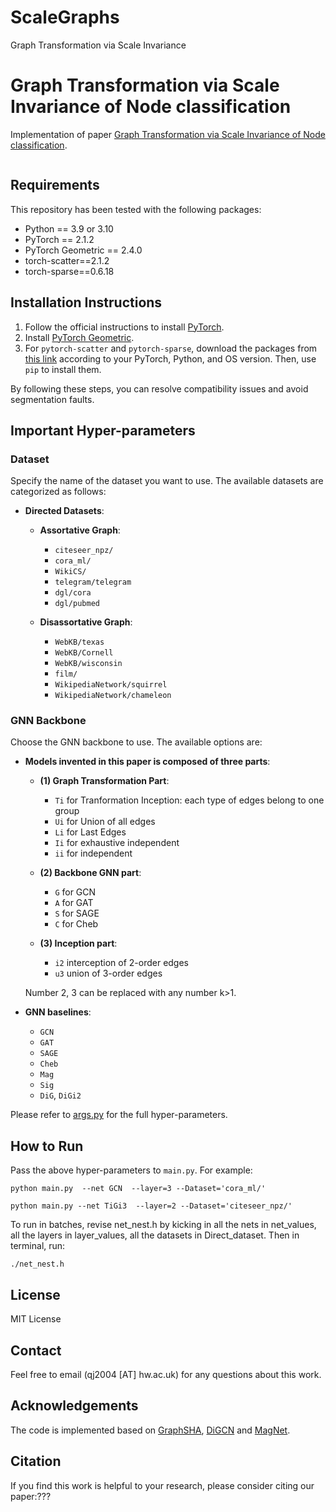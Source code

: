 # ScaleGraphs
Graph Transformation via Scale Invariance

# Graph Transformation via Scale Invariance of Node classification

Implementation of paper [Graph Transformation via Scale Invariance of Node classification](??).

![]()

## Requirements

This repository has been tested with the following packages:

- Python == 3.9 or 3.10
- PyTorch == 2.1.2
- PyTorch Geometric == 2.4.0
- torch-scatter==2.1.2
- torch-sparse==0.6.18

## Installation Instructions

1. Follow the official instructions to install [PyTorch](https://pytorch.org/get-started/previous-versions/).
2. Install [PyTorch Geometric](https://pytorch-geometric.readthedocs.io/en/latest/notes/installation.html).
3. For `pytorch-scatter` and `pytorch-sparse`, download the packages from [this link](https://pytorch-geometric.com/whl/torch-2.3.0%2Bcu121.html) according to your PyTorch, Python, and OS version. Then, use `pip` to install them.

By following these steps, you can resolve compatibility issues and avoid segmentation faults.


## Important Hyper-parameters
### Dataset
Specify the name of the dataset you want to use. The available datasets are categorized as follows:

- **Directed Datasets**:
  - **Assortative Graph**:
    - `citeseer_npz/`
    - `cora_ml/`
    - `WikiCS/`
    - `telegram/telegram`
    - `dgl/cora`
    - `dgl/pubmed`
  
  - **Disassortative Graph**:
    - `WebKB/texas`
    - `WebKB/Cornell`
    - `WebKB/wisconsin`
    - `film/`
    - `WikipediaNetwork/squirrel`
    - `WikipediaNetwork/chameleon`

[//]: # (- **Undirected Datasets**:)

[//]: # (  - **Citation**:)

[//]: # (    - `Cora/`)

[//]: # (    - `CiteSeer/`)

[//]: # (    - `PubMed/`)

[//]: # (  - **CoPurchase**:)

[//]: # (    - `dgl/computer`)

[//]: # (    - `dgl/photo`)

[//]: # (  )
[//]: # (  - **Coauthor**:)

[//]: # (    - `dgl/coauthor-cs`)

[//]: # (    - `dgl/coauthor-ph`)

[//]: # (  )
[//]: # (  - **Fraud Review**:)

[//]: # (    - `dgl/Fyelp`)

[//]: # (    - `dgl/Famazon`)

[//]: # (  )
[//]: # (  - **Others**:)

[//]: # (    - `dgl/yelp`)

[//]: # (    - `dgl/reddit`)

[//]: # (    - `WikiCS_U`)
  

### GNN Backbone
Choose the GNN backbone to use. The available options are:
- **Models invented in this paper is composed of three parts**:
  - **(1) Graph Transformation Part**:
    - `Ti` for Tranformation Inception: each type of edges belong to one group
    - `Ui` for Union of all edges
    - `Li` for Last Edges
    - `Ii` for exhaustive independent
    - `ii` for independent
    
  - **(2) Backbone GNN part**:
    - `G` for GCN
    - `A` for GAT
    - `S` for SAGE
    - `C` for Cheb
  - **(3) Inception part**:
    - `i2` interception of 2-order edges
    - `u3` union of 3-order edges
    
  Number 2, 3 can be replaced with any number k>1.
  
- **GNN baselines**:
  - `GCN`
  - `GAT`
  - `SAGE`
  - `Cheb`
  - `Mag`
  - `Sig`
  - `DiG`, `DiGi2`

Please refer to [args.py](args.py) for the full hyper-parameters.

## How to Run

Pass the above hyper-parameters to `main.py`. For example:

```
python main.py  --net GCN  --layer=3 --Dataset='cora_ml/'
```

```
python main.py --net TiGi3  --layer=2 --Dataset='citeseer_npz/'
```

To run in batches, revise net_nest.h by kicking in all the nets in net_values, all the layers in layer_values,
all the datasets in Direct_dataset. Then in terminal, run: 

```
./net_nest.h
```

## License
MIT License

## Contact 
Feel free to email (qj2004 [AT] hw.ac.uk) for any questions about this work.

## Acknowledgements

The code is implemented based on [GraphSHA](https://github.com/wenzhilics/GraphSHA), [DiGCN](https://github.com/flyingtango/DiGCN) and [MagNet](https://github.com/matthew-hirn/magnet).

## Citation

If you find this work is helpful to your research, please consider citing our paper:???

